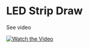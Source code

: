 # LED Strip Draw

See video

[![Watch the Video](https://img.youtube.com/vi/uBy58ZMYvmc/maxresdefault.jpg)](https://youtu.be/uBy58ZMYvmc)
